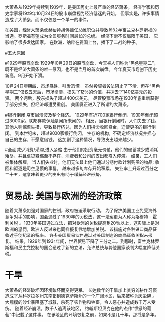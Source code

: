 大萧条从1929年持续到1939年，是美国历史上最严重的经济萧条。 经济学家和历史学家将1929年10月24日的股市崩盘视为经济低迷的开始。 但事实是，许多事情造成了大萧条，而不仅仅是一个单一的事件。

在美国，经济大萧条使赫伯特胡佛担任总统职位并导致1932年富兰克林罗斯福的当选。罗斯福有望成为全国服务时间最长的总统。 经济下滑不仅局限于美国， 它影响了很多发达国家。 在欧洲，纳粹在德国上台，播下了二战的种子。

#五大原因

#1929年股市崩盘
1929年10月29日的股市崩盘，今天被人们称为“黑色星期二”，既不是经济大萧条的唯一原因，也不是当月的首次崩盘。 今年夏天市场创下历史新高，9月开始下滑。

10月24日星期四，市场暴跌，引发恐慌。 虽然投资者设法阻止了下滑，但在“黑色星期二”仅仅五天后，市场崩溃，损失了12％的价值，并抹去了140亿美元的投资。 两个月后，股东损失了超过400亿美元。 尽管股票市场在1930年底重新获得了部分损失，但经济却遭受重创。 美国真正进入了所谓的大萧条。

#银行倒闭
股市崩溃波及整个经济。 1929年有近700家银行倒闭，1930年倒闭超过3000家。联邦存款保险是闻所未闻的。 相反，当银行倒闭时，人们失去了钱。 其他人则惊慌失措，导致银行挤兑，因为人们拼命收回资金，迫使更多的银行倒闭。 到本世纪末，超过9000家银行倒闭。 生存的机构，不确定经济状况并担心自己的生存，不愿意借钱。 这加剧了这种情况，导致支出越来越少。

#全面减少消费/采购,进入紧缩
由于他们的投资毫无价值，他们的储蓄减少或消耗殆尽，并且信贷紧缩至不存在，消费者和公司的支出都陷入停滞。 结果，工人们被集体解雇。 当人们失业时，他们无法跟上他们通过分期付款计划购买的物品; 收回和驱逐是司空见惯的事情。 越来越多的库存开始积累。 失业率上升超过百分之二十五，这意味着更少的支出有助于缓解经济形势。

# 贸易战: 美国与欧洲的经济政策
随着大萧条加强对国家的控制，政府被迫采取行动。 为了保护美国工业免受海外竞争对手的影响，国会通过了1930年的关税法，这一法案更为人称为斯穆特 - 霍利关税 。1930年美国通过立法，把对欧洲的关税提高到20％以上，这实际上是对欧洲的惩罚。欧洲人反过来也同样报复性地增加关税。 该措施对各种进口商品征收近乎创纪录的税率。 许多美国贸易伙伴通过对美国制造的商品征收关税来报复。 结果，1929年到1934年间，世界贸易下降了三分之二。到那时，富兰克林罗斯福和民主党控制的国会通过了新的立法，允许总统与其他国家谈判大幅度降低关税。

# 干旱
大萧条的经济破坏因环境破坏而变得更糟。 长达数年的干旱加上贫穷的耕作习惯造成了从科罗拉多州东南部到德克萨斯州的一个广阔地区，后来被称为灰尘碗 。 大规模的沙尘暴阻塞了城镇，杀死了农作物和牲畜，令人恶心并造成数千万人受伤。 随着经济崩溃，数千人逃离该地区， 约翰斯坦贝克在他的杰作“愤怒的葡萄”中记载了这件事。 在该地区的环境恢复之前，如果不是几十年，那将是多年。




